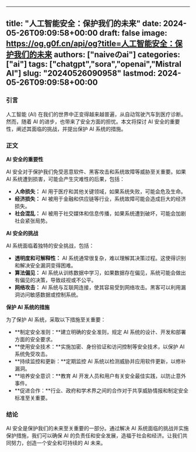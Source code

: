 
---
title: "人工智能安全：保护我们的未来"
date: 2024-05-26T09:09:58+00:00
draft: false
image: https://og.g0f.cn/api/og?title=人工智能安全：保护我们的未来
authors: ["naiveのai"]
categories: ["ai"]
tags: ["chatgpt","sora","openai","Mistral AI"]
slug: "20240526090958"
lastmod: 2024-05-26T09:09:58+00:00
---
### 引言

人工智能 (AI) 在我们的世界中正变得越来越普遍，从自动驾驶汽车到医疗诊断。然而，随着 AI 的进步，也带来了安全方面的担忧。本文将探讨 AI 安全的重要性，阐述其面临的挑战，并提出保护 AI 系统的措施。

### 正文

**AI 安全的重要性**

AI 安全对于保护我们免受恶意软件、黑客攻击和系统故障等威胁至关重要。如果 AI 系统遭到损害，可能会产生灾难性的后果，包括：

- **人命损失：** AI 用于医疗和其他关键领域，如果系统失败，可能会危及生命。
- **经济损失：** AI 被用于金融和供应链等行业，系统故障可能会造成巨大的经济损失。
- **社会混乱：** AI 被用于社交媒体和信息传播，如果系统遭到破坏，可能会加剧社会紧张局势。

**AI 安全的挑战**

AI 系统面临着独特的安全挑战，包括：

- **透明度和可解释性：** AI 系统通常很复杂，难以理解其决策过程。这使得识别和解决安全漏洞变得困难。
- **算法偏见：** AI 系统从训练数据中学习，如果数据存在偏见，系统可能会做出有偏见的决策，导致歧视或不公平。
- **网络攻击：** AI 系统与互联网连接，使其容易受到网络攻击。黑客可以利用漏洞访问敏感数据或控制系统。

**保护 AI 系统的措施**

为了保护 AI 系统，采取以下措施至关重要：

- **制定安全准则：**建立明确的安全准则，规定 AI 系统的设计、开发和部署方面的安全要求。
- **使用安全技术：**实施加密、身份验证和访问控制等安全技术，以保护 AI 系统免受攻击。
- **持续监控和更新：**定期监控 AI 系统以检测威胁并应用软件更新，以修补漏洞。
- **培养安全意识：**教育 AI 开发人员和用户有关安全最佳实践，以防止意外事件。
- **促进合作：**行业、政府和学术界之间的合作对于共享威胁情报和制定安全标准至关重要。

### 结论

AI 安全是保护我们的未来至关重要的一部分。通过解决 AI 系统面临的挑战并实施保护措施，我们可以确保 AI 的负责任和安全发展，造福于社会和经济。让我们共同努力，创造一个安全和可持续的 AI 未来。